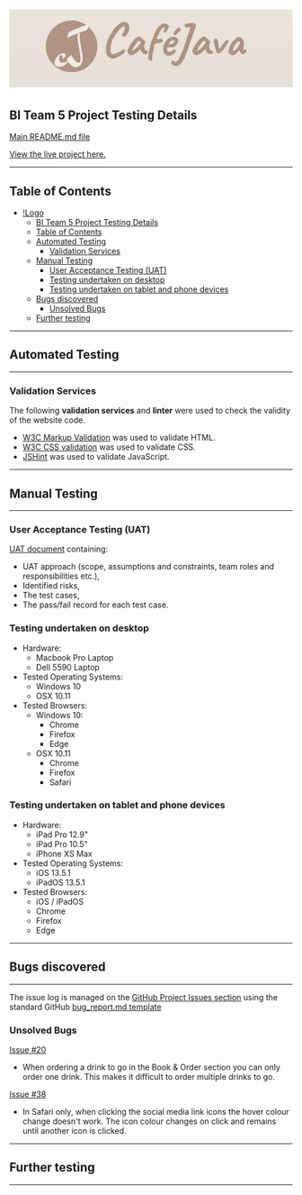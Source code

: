 # ![Logo](/wireframes/logo-image.jpg) #

## BI Team 5 Project Testing Details ##

[Main README.md file](https://github.com/AlexNexton/BI-Team-5/blob/master/README.md)

[View the live project here.](https://alexnexton.github.io/BI-Team-5/)

---

## Table of Contents ##

- [!Logo](#img-srcwireframeslogo-imagejpg-altlogo)
  - [BI Team 5 Project Testing Details](#bi-team-5-project-testing-details)
  - [Table of Contents](#table-of-contents)
  - [Automated Testing](#automated-testing)
    - [Validation Services](#validation-services)
  - [Manual Testing](#manual-testing)
    - [User Acceptance Testing (UAT)](#user-acceptance-testing-uat)
    - [Testing undertaken on desktop](#testing-undertaken-on-desktop)
    - [Testing undertaken on tablet and phone devices](#testing-undertaken-on-tablet-and-phone-devices)
  - [Bugs discovered](#bugs-discovered)
    - [Unsolved Bugs](#unsolved-bugs)
  - [Further testing](#further-testing)

---

## Automated Testing ##

---

### Validation Services ###

The following **validation services** and **linter** were used to check the validity of the website code.

- [W3C Markup Validation](https://validator.w3.org/) was used to validate HTML.
- [W3C CSS validation](https://jigsaw.w3.org/css-validator/) was used to validate CSS.
- [JSHint](https://jshint.com/) was used to validate JavaScript.

---

## Manual Testing ##

---

### User Acceptance Testing (UAT) ###

[UAT document](testing/) containing:

- UAT approach (scope, assumptions and constraints, team roles and responsibilities etc.),
- Identified risks,
- The test cases,
- The pass/fail record for each test case.

### Testing undertaken on desktop ###

- Hardware:
  - Macbook Pro Laptop
  - Dell 5590 Laptop
- Tested Operating Systems:
  - Windows 10
  - OSX 10.11
- Tested Browsers:
  - Windows 10:
    - Chrome
    - Firefox
    - Edge
  - OSX 10.11
    - Chrome
    - Firefox
    - Safari  

### Testing undertaken on tablet and phone devices ###

- Hardware:
  - iPad Pro 12.9"
  - iPad Pro 10.5"
  - iPhone XS Max
- Tested Operating Systems:
  - iOS 13.5.1
  - iPadOS 13.5.1
- Tested Browsers:
  - iOS / iPadOS
  - Chrome
  - Firefox
  - Edge

---

## Bugs discovered ##

---

The issue log is managed on the [GitHub Project Issues section](https://github.com/AlexNexton/BI-Team-5/issues) using the standard GitHub [bug\_report.md template](https://github.com/AlexNexton/BI-Team-5/blob/master/.github/ISSUE_TEMPLATE/bug_report.md)

### Unsolved Bugs ###

[Issue #20](https://github.com/AlexNexton/BI-Team-5/issues/20)

- When ordering a drink to go in the Book & Order section you can only order one drink. This makes it difficult to order multiple drinks to go.

[Issue #38](https://github.com/AlexNexton/BI-Team-5/issues/38)

- In Safari only, when clicking the social media link icons the hover colour change doesn't work. The icon colour changes on click and remains until another icon is clicked.

---

## Further testing ##

---
